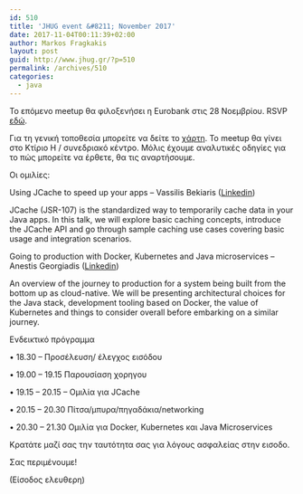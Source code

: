 ```yaml
---
id: 510
title: 'JHUG event &#8211; November 2017'
date: 2017-11-04T00:11:39+02:00
author: Markos Fragkakis
layout: post
guid: http://www.jhug.gr/?p=510
permalink: /archives/510
categories:
  - java
---
```

Το επόμενο meetup θα φιλοξενήσει η Eurobank στις 28 Νοεμβρίου. RSVP [εδώ](https://www.meetup.com/Java-Hellenic-User-Group/events/244787630/).

Για τη γενική τοποθεσία μπορείτε να δείτε το [χάρτη](https://www.google.com/maps/place/Filikis+Eterias+ke+Iolkou,+Nea+Ionia+142+34/@38.0404093,23.7591554,17z/data=!3m1!4b1!4m5!3m4!1s0x14a1a27669ea4557:0x3c5499721ca14af2!8m2!3d38.0404093!4d23.7613494?hl=en-US). Το meetup θα γίνει στο Κτίριο Η / συνεδριακό κέντρο. Μόλις έχουμε αναλυτικές οδηγίες για το πώς μπορείτε να έρθετε, θα τις αναρτήσουμε.

Οι ομιλίες:

Using JCache to speed up your apps &#8211; Vassilis Bekiaris ([Linkedin](https://www.linkedin.com/in/vassilis-bekiaris-88a7003/))

JCache (JSR-107) is the standardized way to temporarily cache data in your Java apps. In this talk, we will explore basic caching concepts, introduce the JCache API and go through sample caching use cases covering basic usage and integration scenarios.

Going to production with Docker, Kubernetes and Java microservices &#8211; Anestis Georgiadis ([Linkedin](https://www.linkedin.com/in/mranest/))

An overview of the journey to production for a system being built from the bottom up as cloud-native. We will be presenting architectural choices for the Java stack, development tooling based on Docker, the value of Kubernetes and things to consider overall before embarking on a similar journey.

Ενδεικτικό πρόγραμμα

• 18.30 &#8211; Προσέλευση/ έλεγχος εισόδου

• 19.00 &#8211; 19.15 Παρουσίαση χορηγου

• 19.15 &#8211; 20.15 &#8211; Ομιλία για JCache

• 20.15 &#8211; 20.30 Πίτσα/μπυρα/πηγαδάκια/networking

• 20.30 &#8211; 21.30 Ομιλία για Docker, Kubernetes και Java Microservices

Κρατάτε μαζί σας την ταυτότητα σας για λόγους ασφαλείας στην εισοδο.

Σας περιμένουμε!

(Είσοδος ελευθερη)